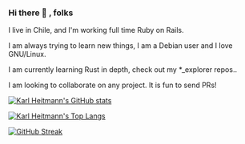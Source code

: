 ### Hi there 👋 , folks

I live in Chile, and I'm working full time Ruby on Rails.

I am always trying to learn new things, I am a Debian user and I love GNU/Linux. 

I am currently learning Rust in depth, check out my *_explorer repos..

I am looking to collaborate on any project. It is fun to send PRs!

<!-- [![trophy](https://github-profile-trophy.vercel.app/?username=karlheitmann&theme=gruvbox)](https://github.com/ryo-ma/github-profile-trophy) -->
<!--[![Karl Heitmann's GitHub stats](https://github-readme-stats.vercel.app/api?username=KarlHeitmann&show=reviews,discussions_started,discussions_answered,prs_merged,prs_merged_percentage&show_icons=true)](https://github.com/anuraghazra/github-readme-stats)-->
[![Karl Heitmann's GitHub stats](https://github-readme-stats.vercel.app/api?username=KarlHeitmann&show=discussions_started,prs_merged,prs_merged_percentage&show_icons=true)](https://github.com/anuraghazra/github-readme-stats)
<!--

weights: 1.0 | 0.0

[![Karl Heitmann's Top Langs](https://github-readme-stats.vercel.app/api/top-langs/?username=KarlHeitmann&size_weight=1.0&count_weight=0.0)](https://github.com/anuraghazra/github-readme-stats)

[![Karl Heitmann's Top Langs](https://github-readme-stats.vercel.app/api/top-langs/?username=KarlHeitmann&size_weight=1.0&count_weight=0.0&exclude_repo=cv_latex,KarlHeitmann.github.io)](https://github.com/anuraghazra/github-readme-stats)

weights: 0.5 | 0.5

[![Karl Heitmann's Top Langs](https://github-readme-stats.vercel.app/api/top-langs/?username=KarlHeitmann&size_weight=0.5&count_weight=0.5)](https://github.com/anuraghazra/github-readme-stats)

[![Karl Heitmann's Top Langs](https://github-readme-stats.vercel.app/api/top-langs/?username=KarlHeitmann&size_weight=0.5&count_weight=0.5&KarlHeitmann.github.io)](https://github.com/anuraghazra/github-readme-stats)
-->
[![Karl Heitmann's Top Langs](https://github-readme-stats.vercel.app/api/top-langs/?username=KarlHeitmann&size_weight=0.5&count_weight=0.5&exclude_repo=cv_latex,KarlHeitmann.github.io)](https://github.com/anuraghazra/github-readme-stats)
<!--
weights: 0.0 | 1.0

[![Karl Heitmann's Top Langs](https://github-readme-stats.vercel.app/api/top-langs/?username=KarlHeitmann&size_weight=0.0&count_weight=1.0)](https://github.com/anuraghazra/github-readme-stats)

[![Karl Heitmann's Top Langs](https://github-readme-stats.vercel.app/api/top-langs/?username=KarlHeitmann&size_weight=0.0&count_weight=1.0&exclude_repo=cv_latex,KarlHeitmann.github.io)](https://github.com/anuraghazra/github-readme-stats)
-->



[![GitHub Streak](https://streak-stats.demolab.com/?user=KarlHeitmann)](https://git.io/streak-stats)
